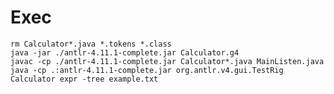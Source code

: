 # Exec
    rm Calculator*.java *.tokens *.class
    java -jar ./antlr-4.11.1-complete.jar Calculator.g4 
    javac -cp ./antlr-4.11.1-complete.jar Calculator*.java MainListen.java
    java -cp .:antlr-4.11.1-complete.jar org.antlr.v4.gui.TestRig Calculator expr -tree example.txt
